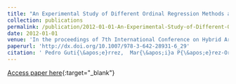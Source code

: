 ```yaml
---
title: "An Experimental Study of Different Ordinal Regression Methods and Measures"
collection: publications
permalink: /publication/2012-01-01-An-Experimental-Study-of-Different-Ordinal-Regression-Methods-and-Measures
date: 2012-01-01
venue: 'In the proceedings of 7th International Conference on Hybrid Artificial Intelligence Systems (HAIS2012)'
paperurl: 'http://dx.doi.org/10.1007/978-3-642-28931-6_29'
citation: ' Pedro Guti{\&apos;e}rrez,  Mar{\&apos;i}a P{\&apos;e}rez-Ortiz,  Francisco Fernandez-Navarro,  Javier S{\&apos;a}nchez-Monedero,  C{\&apos;e}sar Herv{\&apos;a}s-Mart{\&apos;i}nez, &quot;An Experimental Study of Different Ordinal Regression Methods and Measures.&quot; In the proceedings of 7th International Conference on Hybrid Artificial Intelligence Systems (HAIS2012), 2012.'
---
```

[Access paper here](http://dx.doi.org/10.1007/978-3-642-28931-6_29){:target="_blank"}
